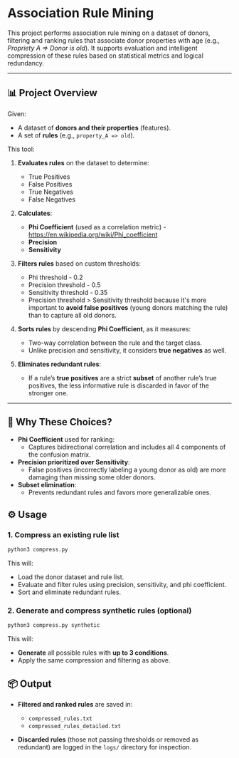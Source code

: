# Association Rule Mining

This project performs association rule mining on a dataset of donors, filtering and ranking rules that associate donor properties with age (e.g., *Propriety A ⇒ Donor is old*). It supports evaluation and intelligent compression of these rules based on statistical metrics and logical redundancy.

---

## 📊 Project Overview

Given:
- A dataset of **donors and their properties** (features).
- A set of **rules** (e.g., `property_A => old`).

This tool:
1. **Evaluates rules** on the dataset to determine:
   - True Positives
   - False Positives
   - True Negatives
   - False Negatives

2. **Calculates**:
   - **Phi Coefficient** (used as a correlation metric) - https://en.wikipedia.org/wiki/Phi_coefficient
   - **Precision**
   - **Sensitivity**

3. **Filters rules** based on custom thresholds:
   - Phi threshold - 0.2
   - Precision threshold - 0.5
   - Sensitivity threshold - 0.35
   - Precision threshold > Sensitivity threshold because it's more important to **avoid false positives** (young donors matching the rule) than to capture all old donors.

4. **Sorts rules** by descending **Phi Coefficient**, as it measures:
   - Two-way correlation between the rule and the target class.
   - Unlike precision and sensitivity, it considers **true negatives** as well.

5. **Eliminates redundant rules**:
   - If a rule’s **true positives** are a strict **subset** of another rule’s true positives, the less informative rule is discarded in favor of the stronger one.

---

## 📌 Why These Choices?

- **Phi Coefficient** used for ranking:
  - Captures bidirectional correlation and includes all 4 components of the confusion matrix.
- **Precision prioritized over Sensitivity**:
  - False positives (incorrectly labeling a young donor as old) are more damaging than missing some older donors.
- **Subset elimination**:
  - Prevents redundant rules and favors more generalizable ones.

## ⚙️ Usage

### 1. Compress an existing rule list
```bash
python3 compress.py
```

This will:
- Load the donor dataset and rule list.
- Evaluate and filter rules using precision, sensitivity, and phi coefficient.
- Sort and eliminate redundant rules.

### 2. Generate and compress synthetic rules (optional)
```bash
python3 compress.py synthetic
```

This will:
- **Generate** all possible rules with **up to 3 conditions**.
- Apply the same compression and filtering as above.

## 📦 Output

- **Filtered and ranked rules** are saved in:
  - `compressed_rules.txt`
  - `compressed_rules_detailed.txt`

- **Discarded rules** (those not passing thresholds or removed as redundant) are logged in the `logs/` directory for inspection.
